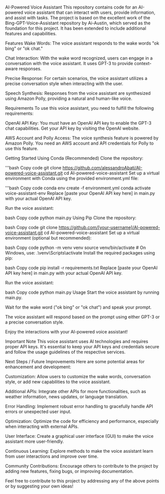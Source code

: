 AI-Powered Voice Assistant
This repository contains code for an AI-powered voice assistant that can interact with users, provide information, and assist with tasks. The project is based on the excellent work of the Bing-GPT-Voice-Assistant repository by Ai-Austin, which served as the foundation for this project. It has been extended to include additional features and capabilities.

Features
Wake Words: The voice assistant responds to the wake words "ok bing" or "ok chat."

Chat Interaction: With the wake word recognized, users can engage in a conversation with the voice assistant. It uses GPT-3 to provide context-aware responses.

Precise Response: For certain scenarios, the voice assistant utilizes a precise conversation style when interacting with the user.

Speech Synthesis: Responses from the voice assistant are synthesized using Amazon Polly, providing a natural and human-like voice.

Requirements
To use this voice assistant, you need to fulfill the following requirements:

OpenAI API Key: You must have an OpenAI API key to enable the GPT-3 chat capabilities. Get your API key by visiting the OpenAI website.

AWS Account and Polly Access: The voice synthesis feature is powered by Amazon Polly. You need an AWS account and API credentials for Polly to use this feature.

Getting Started
Using Conda (Recommended)
Clone the repository:

'''bash
Copy code
git clone https://github.com/alessandroAbati/AI-powered-voice-assistant.git
cd AI-powered-voice-assistant
Set up a virtual environment with Conda using the provided environment.yml file:

'''bash
Copy code
conda env create -f environment.yml
conda activate voice-assistant-env
Replace [paste your OpenAI API key here] in main.py with your actual OpenAI API key.

Run the voice assistant:

bash
Copy code
python main.py
Using Pip
Clone the repository:

bash
Copy code
git clone https://github.com/[your-username]/AI-powered-voice-assistant.git
cd AI-powered-voice-assistant
Set up a virtual environment (optional but recommended):

bash
Copy code
python -m venv venv
source venv/bin/activate  # On Windows, use: .\venv\Scripts\activate
Install the required packages using pip:

bash
Copy code
pip install -r requirements.txt
Replace [paste your OpenAI API key here] in main.py with your actual OpenAI API key.

Run the voice assistant:

bash
Copy code
python main.py
Usage
Start the voice assistant by running main.py.

Wait for the wake word ("ok bing" or "ok chat") and speak your prompt.

The voice assistant will respond based on the prompt using either GPT-3 or a precise conversation style.

Enjoy the interactions with your AI-powered voice assistant!

Important Note
This voice assistant uses AI technologies and requires proper API keys. It's essential to keep your API keys and credentials secure and follow the usage guidelines of the respective services.

Next Steps / Future Improvements
Here are some potential areas for enhancement and development:

Customization: Allow users to customize the wake words, conversation style, or add new capabilities to the voice assistant.

Additional APIs: Integrate other APIs for more functionalities, such as weather information, news updates, or language translation.

Error Handling: Implement robust error handling to gracefully handle API errors or unexpected user input.

Optimization: Optimize the code for efficiency and performance, especially when interacting with external APIs.

User Interface: Create a graphical user interface (GUI) to make the voice assistant more user-friendly.

Continuous Learning: Explore methods to make the voice assistant learn from user interactions and improve over time.

Community Contributions: Encourage others to contribute to the project by adding new features, fixing bugs, or improving documentation.

Feel free to contribute to this project by addressing any of the above points or by suggesting your own ideas!
